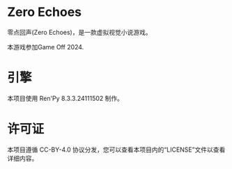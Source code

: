 # Zero Echoes

零点回声(Zero Echoes)，是一款虚拟视觉小说游戏。

本游戏参加Game Off 2024.

# 引擎

本项目使用 Ren'Py 8.3.3.24111502 制作。

# 许可证

本项目遵循 CC-BY-4.0 协议分发，您可以查看本项目内的“LICENSE”文件以查看详细内容。
